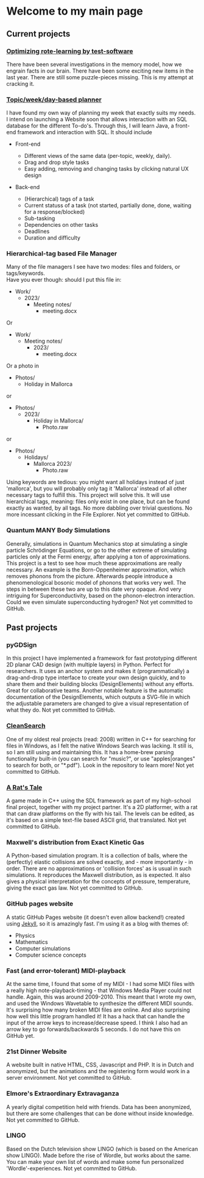 # Welcome to my main page


## Current projects

### [Optimizing rote-learning by test-software](https://github.com/ElmoreV/py_intrarepetition_spacing)

There have been several investigations in the memory model, how we engrain facts in our brain. There have been some exciting new items in the last year. There are still some puzzle-pieces missing. This is my attempt at cracking it.

### [Topic/week/day-based planner](https://github.com/ElmoreV/TaskPlanner_javareact)

I have found my own way of planning my week that exactly suits my needs. I intend on launching a Website soon that allows interaction with an SQL database for the different To-do's. Through this, I will learn Java, a front-end framework and interaction with SQL. It should include

- Front-end
    - Different views of the same data (per-topic, weekly, daily).
    - Drag and drop style tasks
    - Easy adding, removing and changing tasks by clicking natural UX design

- Back-end
    - (Hierarchical) tags of a task
    - Current statuss of a task (not started, partially done, done, waiting for a response/blocked)
    - Sub-tasking
    - Dependencies on other tasks
    - Deadlines
    - Duration and difficulty

### Hierarchical-tag based File Manager

Many of the file managers I see have two modes: files and folders, or tags/keywords.  
Have you ever though: should I put this file in:

- Work/
    - 2023/
         - Meeting notes/
              - meeting.docx

Or
  - Work/
    - Meeting notes/
         - 2023/
              - meeting.docx

Or a photo in 

- Photos/
    - Holiday in Mallorca

or

- Photos/
    - 2023/
       - Holiday in Mallorca/
            - Photo.raw

or

- Photos/
    - Holidays/
       - Mallorca 2023/
            - Photo.raw

Using keywords are tedious: you might want all holidays instead of just 'mallorca', but you will probably only tag it 'Mallorca' instead of all other necessary tags to fulfill this. This project will solve this. It will use hierarchical tags, meaning: files only exist in one place, but can be found exactly as wanted, by all tags. No more dabbling over trivial questions. No more incessant clicking in the File Explorer. Not yet committed to GitHub.

### Quantum MANY Body Simulations

Generally, simulations in Quantum Mechanics stop at simulating a single particle Schrödinger Equations, or go to the other extreme of simulating particles only at the Fermi energy, after applying a ton of approximations. This project is a test to see how much these approximations are really necessary. An example is the Born-Oppenheimer approximation, which removes phonons from the picture. Afterwards people introduce a phenomenological bosonic model of phonons that works very well. The steps in between these two are up to this date very opaque. And very intriguing for Superconductivity, based on the phonon-electron interaction. Could we even simulate superconducting hydrogen? Not yet committed to GitHub.

## Past projects

### pyGDSign

In this project I have implemented a framework for fast prototyping different 2D planar CAD design (with multiple layers) in Python. Perfect for researchers. It uses an anchor system and makes it (programmatically) a drag-and-drop type interface to create your own design quickly, and to share them and their building blocks (DesignElements) without any efforts. Great for collaborative teams.
Another notable feature is the automatic documentation of the DesignElements, which outputs a SVG-file in which the adjustable parameters are changed to give a visual representation of what they do. Not yet committed to GitHub.

### [CleanSearch](https://github.com/ElmoreV/CleanSearch)

One of my oldest real projects (read: 2008) written in C++ for searching for files in Windows, as I felt the native Windows Search was lacking. It still is, so I am still using and maintaining this.
It has a home-brew parsing functionality built-in (you can search for "music?", or use "apples|oranges" to search for both, or "*.pdf"). Look in the repository to learn more! Not yet committed to GitHub.

### [A Rat's Tale](https://github.com/ElmoreV/ART)

A game made in C++ using the SDL framework as part of my high-school final project, together with my project partner. It's a 2D platformer, with a rat that can draw platforms on the fly with his tail. The levels can be edited, as it's based on a simple text-file based ASCII grid, that translated. Not yet committed to GitHub.

### Maxwell's distribution from Exact Kinetic Gas</b>

A Python-based simulation program. It is a collection of balls, where the (perfectly) elastic collisions are solved exactly, and - more importantly - in order. There are no approximations or 'collision forces' as is usual in such simulations. It reproduces the Maxwell distribution, as is expected. It also gives a physical interpretation for the concepts of pressure, temperature, giving the exact gas law. Not yet committed to GitHub.

### GitHub pages website

A static GitHub Pages website (it doesn't even allow backend!) created using [Jekyll](https://jekyllrb.com/), so it is amazingly fast. I'm using it as a blog with themes of:

- Physics
- Mathematics
- Computer simulations
- Computer science concepts

### Fast (and error-tolerant) MIDI-playback

At the same time, I found that some of my MIDI - I had some MIDI files with a really high note-playback-timing - that Windows Media Player could not handle. Again, this was around 2009-2010. This meant that I wrote my own, and used the Windows Wavetable to synthesize the different MIDI sounds. It's surprising how many broken MIDI files are online. And also surprising how well this little program handled it! It has a hack that can handle the input of the arrow keys to increase/decrease speed. I think I also had an arrow key to go forwards/backwards 5 seconds. I do not have this on GitHub yet. 

### 21st Dinner Website

A website built in native HTML, CSS, Javascript and PHP. It is in Dutch and anonymized, but the animations and the registering form would work in a server environment. Not yet committed to GitHub.

### Elmore's Extraordinary Extravaganza

A yearly digital competition held with friends. Data has been anonymized, but there are some challenges that can be done without inside knowledge. Not yet committed to GitHub.

### LINGO

Based on the Dutch television show LINGO (which is based on the American show LINGO). Made before the rise of Wordle, but works about the same. You can make your own list of words and make some fun personalized 'Wordle'-experiences. Not yet committed to GitHub.




<!--
**ElmoreV/ElmoreV** is a ✨ _special_ ✨ repository because its `README.md` (this file) appears on your GitHub profile.

Here are some ideas to get you started:

- 🔭 I’m currently working on ...
- 🌱 I’m currently learning ...
- 👯 I’m looking to collaborate on ...
- 🤔 I’m looking for help with ...
- 💬 Ask me about ...
- 📫 How to reach me: ...
- 😄 Pronouns: ...
- ⚡ Fun fact: ...
-->
